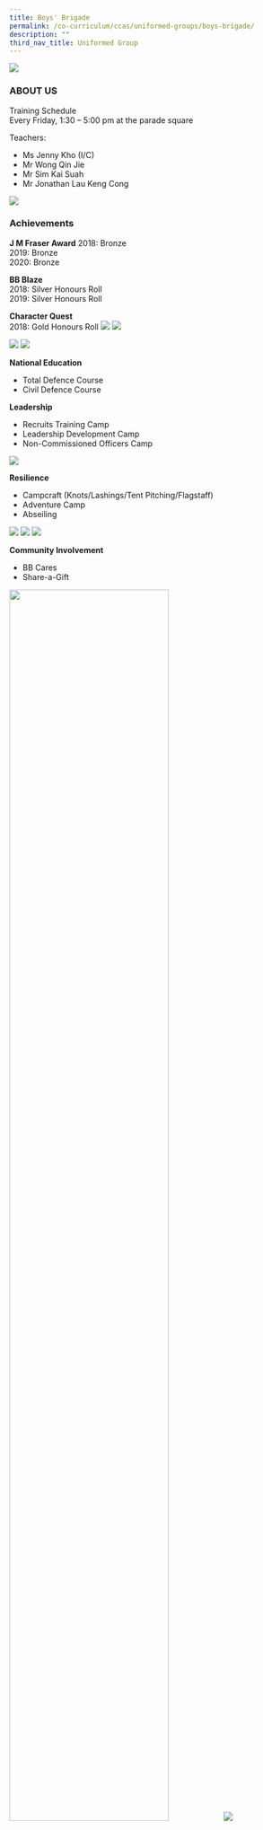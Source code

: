 ```yaml
---
title: Boys' Brigade
permalink: /co-curriculum/ccas/uniformed-groups/boys-brigade/
description: ""
third_nav_title: Uniformed Group
---
```

![](/images/BB19.jpeg)

### ABOUT US

Training Schedule  
Every Friday, 1:30 – 5:00 pm at the parade square

Teachers:

*   Ms Jenny Kho (I/C)
*   Mr Wong Qin Jie
*   Mr Sim Kai Suah
*   Mr Jonathan Lau Keng Cong

![](/images/bb1.png)
### Achievements

**J M Fraser Award**
2018: Bronze  <br>
2019: Bronze  <br>
2020: Bronze 

**BB Blaze**  <br>
2018: Silver Honours Roll <br> 
2019: Silver Honours Roll  <br>

**Character Quest**<br>
2018: Gold Honours Roll
![](/images/bb2.jpeg)
![](/images/bb3.jpeg)

![](/images/bb4.jpeg)
![](/images/bb5.jpeg)

**National Education**

*   Total Defence Course
*   Civil Defence Course

**Leadership**

*   Recruits Training Camp
*   Leadership Development Camp
*   Non-Commissioned Officers Camp

![](/images/BB9.jpeg)

**Resilience**

*   Campcraft (Knots/Lashings/Tent Pitching/Flagstaff)
*   Adventure Camp
*   Abseiling

![](/images/BB10.jpeg)
![](/images/BB11.jpeg)
![](/images/BB12.jpeg)

**Community Involvement**

*   BB Cares
*   Share-a-Gift


<img src="/images/BB13.jpeg" 
     style="width:75%">
![](/images/BB14.jpeg)

**Personal Development**

*   First Aid Training
*   Kayaking Course

![](/images/BB15.jpeg)
![](/images/BB16.jpeg)

**Company Bonding Activities**

*   Night Cycling at East Coast Park


<img src="/images/BB17.jpeg" 
     style="width:75%">